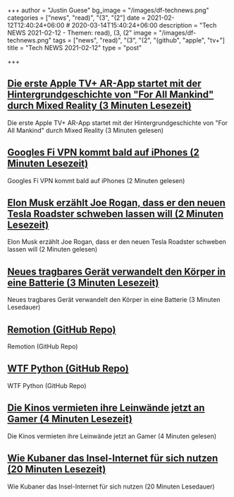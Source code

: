 +++
author = "Justin Guese"
bg_image = "/images/df-technews.png"
categories = ["news", "read)", "(3", "(2"]
date = 2021-02-12T12:40:24+06:00 # 2020-03-14T15:40:24+06:00
description = "Tech NEWS 2021-02-12 - Themen: read), (3, (2"
image = "/images/df-technews.png"
tags = ["news", "read)", "(3", "(2", "(github", "apple", "tv+"]
title = "Tech NEWS 2021-02-12"
type = "post"

+++

## [Die erste Apple TV+ AR-App startet mit der Hintergrundgeschichte von "For All Mankind" durch Mixed Reality (3 Minuten Lesezeit)](https://9to5mac.com/2021/02/11/first-apple-tv-ar-app-launches-with-for-all-mankind-backstory-through-mixed-reality/)

 Die erste Apple TV+ AR-App startet mit der Hintergrundgeschichte von "For All Mankind" durch Mixed Reality (3 Minuten gelesen)

## [Googles Fi VPN kommt bald auf iPhones (2 Minuten Lesezeit)](https://www.zdnet.com/article/googles-fi-vpn-is-coming-to-iphones-soon/)

 Googles Fi VPN kommt bald auf iPhones (2 Minuten gelesen)

## [Elon Musk erzählt Joe Rogan, dass er den neuen Tesla Roadster schweben lassen will (2 Minuten Lesezeit)](https://www.theverge.com/2021/2/11/22278792/elon-musk-joe-rogan-tesla-roadster-spacex-hover-thrusters)

 Elon Musk erzählt Joe Rogan, dass er den neuen Tesla Roadster schweben lassen will (2 Minuten gelesen)

## [Neues tragbares Gerät verwandelt den Körper in eine Batterie (3 Minuten Lesezeit)](https://techxplore.com/news/2021-02-wearable-device-body-battery.html)

 Neues tragbares Gerät verwandelt den Körper in eine Batterie (3 Minuten Lesedauer)

## [Remotion (GitHub Repo)](https://github.com/JonnyBurger/remotion)

 Remotion (GitHub Repo)

## [WTF Python (GitHub Repo)](https://github.com/satwikkansal/wtfpython)

 WTF Python (GitHub Repo)

## [Die Kinos vermieten ihre Leinwände jetzt an Gamer (4 Minuten Lesezeit)](https://www.bbc.com/news/business-55994767)

 Die Kinos vermieten ihre Leinwände jetzt an Gamer (4 Minuten gelesen)

## [Wie Kubaner das Insel-Internet für sich nutzen (20 Minuten Lesezeit)](https://arstechnica.com/information-technology/2021/02/how-cubans-make-island-internet-work-for-them/)

 Wie Kubaner das Insel-Internet für sich nutzen (20 Minuten Lesedauer)

